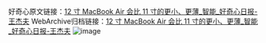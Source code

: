 好奇心原文链接：[12 寸 MacBook Air 会比 11 寸的更小、更薄_智能_好奇心日报-王杰夫](https://www.qdaily.com/articles/5020.html)
WebArchive归档链接：[12 寸 MacBook Air 会比 11 寸的更小、更薄_智能_好奇心日报-王杰夫](http://web.archive.org/web/20161118052716/http://www.qdaily.com:80/articles/5020.html)
![image](http://ww3.sinaimg.cn/large/007d5XDply1g3wcosgvvhj30u03dk1kx)
